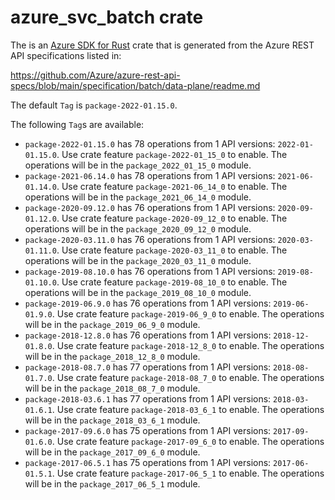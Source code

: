# azure_svc_batch crate

The is an [Azure SDK for Rust](https://github.com/Azure/azure-sdk-for-rust) crate that is generated from the Azure REST API specifications listed in:

https://github.com/Azure/azure-rest-api-specs/blob/main/specification/batch/data-plane/readme.md

The default `Tag` is `package-2022-01.15.0`.

The following `Tag`s are available:

- `package-2022-01.15.0` has 78 operations from 1 API versions: `2022-01-01.15.0`. Use crate feature `package-2022-01_15_0` to enable. The operations will be in the `package_2022_01_15_0` module.
- `package-2021-06.14.0` has 78 operations from 1 API versions: `2021-06-01.14.0`. Use crate feature `package-2021-06_14_0` to enable. The operations will be in the `package_2021_06_14_0` module.
- `package-2020-09.12.0` has 76 operations from 1 API versions: `2020-09-01.12.0`. Use crate feature `package-2020-09_12_0` to enable. The operations will be in the `package_2020_09_12_0` module.
- `package-2020-03.11.0` has 76 operations from 1 API versions: `2020-03-01.11.0`. Use crate feature `package-2020-03_11_0` to enable. The operations will be in the `package_2020_03_11_0` module.
- `package-2019-08.10.0` has 76 operations from 1 API versions: `2019-08-01.10.0`. Use crate feature `package-2019-08_10_0` to enable. The operations will be in the `package_2019_08_10_0` module.
- `package-2019-06.9.0` has 76 operations from 1 API versions: `2019-06-01.9.0`. Use crate feature `package-2019-06_9_0` to enable. The operations will be in the `package_2019_06_9_0` module.
- `package-2018-12.8.0` has 76 operations from 1 API versions: `2018-12-01.8.0`. Use crate feature `package-2018-12_8_0` to enable. The operations will be in the `package_2018_12_8_0` module.
- `package-2018-08.7.0` has 77 operations from 1 API versions: `2018-08-01.7.0`. Use crate feature `package-2018-08_7_0` to enable. The operations will be in the `package_2018_08_7_0` module.
- `package-2018-03.6.1` has 77 operations from 1 API versions: `2018-03-01.6.1`. Use crate feature `package-2018-03_6_1` to enable. The operations will be in the `package_2018_03_6_1` module.
- `package-2017-09.6.0` has 75 operations from 1 API versions: `2017-09-01.6.0`. Use crate feature `package-2017-09_6_0` to enable. The operations will be in the `package_2017_09_6_0` module.
- `package-2017-06.5.1` has 75 operations from 1 API versions: `2017-06-01.5.1`. Use crate feature `package-2017-06_5_1` to enable. The operations will be in the `package_2017_06_5_1` module.